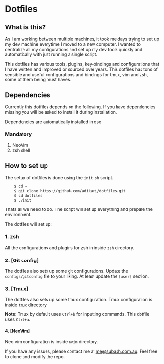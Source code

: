 # Dotfiles

## What is this?

As I am working between multiple machines, it took me days trying to set up my dev machine everytime I moved to a new computer. I wanted to centralize all my configurations and set up my dev tools quickly and automatically with just running a single script.

This dotfiles has various tools, plugins, key-bindings and configurations that I have written and improved or sourced over years. This dotfiles has tons of sensible and useful configurations and bindings for tmux, vim and zsh, some of them being must haves.

## Dependencies

Currently this dotfiles depends on the following. If you have dependencies missing you will be asked to install it during installation.

Dependencies are automatically installed in osx

### Mandatory
1. NeoVim 
2. zsh shell

## How to set up

The setup of dotfiles is done using the `init.sh` script.

```sh
    $ cd ~
    $ git clone https://github.com/adikari/dotfiles.git
    $ cd dotfiles
    $ ./init
```

Thats all we need to do. The script will set up everything and prepare the environment.

The dotfiles will set up:

### 1. zsh
All the configurations and plugins for zsh in inside `zsh` directory.

### 2. [Git config]
The dotfiles also sets up some git configurations. Update the `configs/gitconfig` file to your liking. At least update the `[user]` section.

### 3. [Tmux]
The dotfiles also sets up some tmux configuration. Tmux configuration is inside `tmux` directory.

**Note**: Tmux by default uses `Ctrl+b` for inputting commands. This dotfile uses `Ctrl+a`.

#### 4. [NeoVim]
Neo vim configuration is inside `nvim` directory. 

If you have any issues, please contact me at me@subash.com.au. Feel free to clone and modify the repo.
